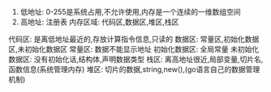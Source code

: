 1. 低地址: 0-255是系统占用,不允许使用,内存是一个连续的一维数组空间
2. 高地址: 注册表
内存区域: 代码区,数据区,堆区,栈区

代码区: 是离低地址最近的,存放计算指令信息,只读的
数据区: 常量区,初始化数据区,未初始化数据区
		常量区: 数据不能显示地址
		初始化数据区: 全局常量
		未初始化数据区: 没有初始化话,结构体,声明数据类型
栈区: 离高地址很近,局部变量,切片名,函数信息(系统管理内存)
堆区: 切片的数据,string,new(),(go语言自己的数据管理机制)